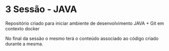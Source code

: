 # 3 Sessão - JAVA
Repositório criado para iniciar ambiente de desenvolvimento JAVA + Git em contexto docker

No final da sessão o mesmo terá o conteúdo associado ao código criado durante a mesma.
